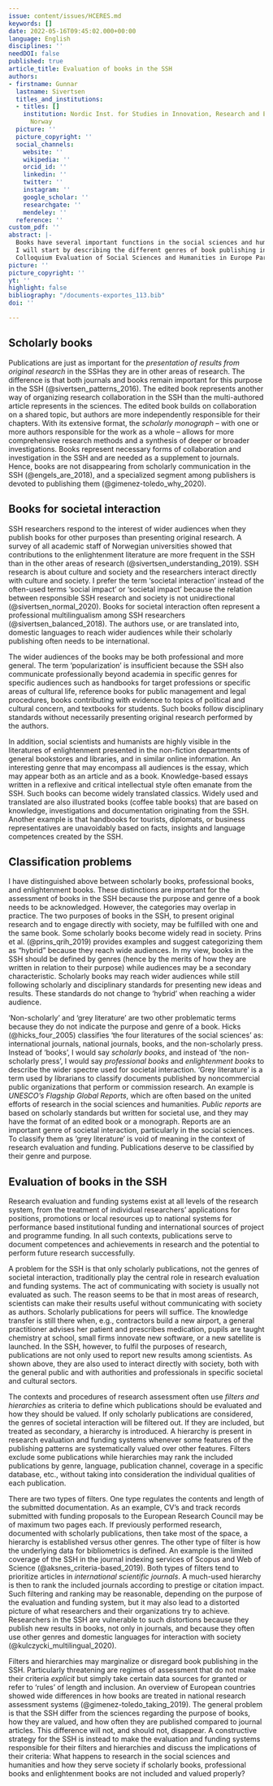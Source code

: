 ```yaml
---
issue: content/issues/HCERES.md
keywords: []
date: 2022-05-16T09:45:02.000+00:00
language: English
disciplines: ''
needDOI: false
published: true
article_title: Evaluation of books in the SSH
authors:
- firstname: Gunnar
  lastname: Sivertsen
  titles_and_institutions:
  - titles: []
    institution: Nordic Inst. for Studies in Innovation, Research and Education (NIFU),
      Norway
  picture: ''
  picture_copyright: ''
  social_channels:
    website: ''
    wikipedia: ''
    orcid_id: ''
    linkedin: ''
    twitter: ''
    instagram: ''
    google_scholar: ''
    researchgate: ''
    mendeley: ''
  reference: ''
custom_pdf: ''
abstract: |-
  Books have several important functions in the social sciences and humanities. Monographs and edited books allow for presenting original research based on methodologies or forms of collaboration that the format of the journal article does not serve as appropriately. Books are also used to engage directly with society, both for professional communication with specific audiences and for enlightenment and discussions in interaction with more general audiences.
  I will start by describing the different genres of book publishing in the SSH in more detail and then return to the possible problems with classifications and criteria that may arise whenever the authors of books in the SSH are exposed to research assessment.
  Colloquium Evaluation of Social Sciences and Humanities in Europe Paris IAS, 16-17 May 2022 - Session 1 "Books in SSH research" - The Evaluation of books
picture: ''
picture_copyright: ''
yt: ''
highlight: false
bibliography: "/documents-exportes_113.bib"
doi: ''

---
```

## Scholarly books

Publications are just as important for the _presentation of results from original research_ in the SSHas they are in other areas of research. The difference is that both journals and books remain important for this purpose in the SSH (@sivertsen_patterns_2016). The edited book represents another way of organizing research collaboration in the SSH than the multi-authored article represents in the sciences. The edited book builds on collaboration on a shared topic, but authors are more independently responsible for their chapters. With its extensive format, the _scholarly monograph_ – with one or more authors responsible for the work as a whole – allows for more comprehensive research methods and a synthesis of deeper or broader investigations. Books represent necessary forms of collaboration and investigation in the SSH and are needed as a supplement to journals. Hence, books are not disappearing from scholarly communication in the SSH (@engels_are_2018), and a specialized segment among publishers is devoted to publishing them (@gimenez-toledo_why_2020).

## Books for societal interaction

SSH researchers respond to the interest of wider audiences when they publish books for other purposes than presenting original research. A survey of all academic staff of Norwegian universities showed that contributions to the enlightenment literature are more frequent in the SSH than in the other areas of research (@sivertsen_understanding_2019). SSH research is about culture and society and the researchers interact directly with culture and society. I prefer the term ‘societal interaction’ instead of the often-used terms ‘social impact’ or ‘societal impact’ because the relation between responsible SSH research and society is not unidirectional (@sivertsen_normal_2020). Books for societal interaction often represent a professional multilingualism among SSH researchers (@sivertsen_balanced_2018). The authors use, or are translated into, domestic languages to reach wider audiences while their scholarly publishing often needs to be international.

The wider audiences of the books may be both professional and more general. The term ‘popularization’ is insufficient because the SSH also communicate professionally beyond academia in specific genres for specific audiences such as handbooks for target professions or specific areas of cultural life, reference books for public management and legal procedures, books contributing with evidence to topics of political and cultural concern, and textbooks for students. Such books follow disciplinary standards without necessarily presenting original research performed by the authors.

In addition, social scientists and humanists are highly visible in the literatures of enlightenment presented in the non-fiction departments of general bookstores and libraries, and in similar online information. An interesting genre that may encompass all audiences is the essay, which may appear both as an article and as a book. Knowledge-based essays written in a reflexive and critical intellectual style often emanate from the SSH. Such books can become widely translated classics. Widely used and translated are also illustrated books (coffee table books) that are based on knowledge, investigations and documentation originating from the SSH. Another example is that handbooks for tourists, diplomats, or business representatives are unavoidably based on facts, insights and language competences created by the SSH.

## Classification problems

I have distinguished above between scholarly books, professional books, and enlightenment books. These distinctions are important for the assessment of books in the SSH because the purpose and genre of a book needs to be acknowledged. However, the categories may overlap in practice. The two purposes of books in the SSH, to present original research and to engage directly with society, may be fulfilled with one and the same book. Some scholarly books become widely read in society. Prins et al. (@prins_qrih_2019) provides examples and suggest categorizing them as “hybrid” because they reach wide audiences. In my view, books in the SSH should be defined by genres (hence by the merits of how they are written in relation to their purpose) while audiences may be a secondary characteristic. Scholarly books may reach wider audiences while still following scholarly and disciplinary standards for presenting new ideas and results. These standards do not change to ‘hybrid’ when reaching a wider audience.

‘Non-scholarly’ and ‘grey literature’ are two other problematic terms because they do not indicate the purpose and genre of a book. Hicks (@hicks_four_2005) classifies ‘the four literatures of the social sciences’ as: international journals, national journals, books, and the non-scholarly press. Instead of ‘books’, I would say _scholarly books_, and instead of ‘the non-scholarly press’, I would say _professional books_ and _enlightenment books_ to describe the wider spectre used for societal interaction. ‘Grey literature’ is a term used by librarians to classify documents published by noncommercial public organizations that perform or commission research. An example is _UNESCO’s Flagship Global Reports_, which are often based on the united efforts of research in the social sciences and humanities. _Public reports_ are based on scholarly standards but written for societal use, and they may have the format of an edited book or a monograph. Reports are an important genre of societal interaction, particularly in the social sciences. To classify them as ‘grey literature’ is void of meaning in the context of research evaluation and funding. Publications deserve to be classified by their genre and purpose.

## Evaluation of books in the SSH

Research evaluation and funding systems exist at all levels of the research system, from the treatment of individual researchers’ applications for positions, promotions or local resources up to national systems for performance based institutional funding and international sources of project and programme funding. In all such contexts, publications serve to document competences and achievements in research and the potential to perform future research successfully.

A problem for the SSH is that only scholarly publications, not the genres of societal interaction, traditionally play the central role in research evaluation and funding systems. The act of communicating with society is usually not evaluated as such. The reason seems to be that in most areas of research, scientists can make their results useful without communicating with society as authors. Scholarly publications for peers will suffice. The knowledge transfer is still there when, e.g., contractors build a new airport, a general practitioner advises her patient and prescribes medication, pupils are taught chemistry at school, small firms innovate new software, or a new satellite is launched. In the SSH, however, to fulfil the purposes of research, publications are not only used to report new results among scientists. As shown above, they are also used to interact directly with society, both with the general public and with authorities and professionals in specific societal and cultural sectors.

The contexts and procedures of research assessment often use _filters and hierarchies_ as criteria to define which publications should be evaluated and how they should be valued. If only scholarly publications are considered, the genres of societal interaction will be filtered out. If they are included, but treated as secondary, a hierarchy is introduced. A hierarchy is present in research evaluation and funding systems whenever some features of the publishing patterns are systematically valued over other features. Filters exclude some publications while hierarchies may rank the included publications by genre, language, publication channel, coverage in a specific database, etc., without taking into consideration the individual qualities of each publication.

There are two types of filters. One type regulates the contents and length of the submitted documentation. As an example, CV’s and track records submitted with funding proposals to the European Research Council may be of maximum two pages each. If previously performed research, documented with scholarly publications, then take most of the space, a hierarchy is established versus other genres. The other type of filter is how the underlying data for bibliometrics is defined. An example is the limited coverage of the SSH in the journal indexing services of Scopus and Web of Science (@aksnes_criteria-based_2019). Both types of filters tend to prioritize articles in _international scientific journals_. A much-used hierarchy is then to rank the included journals according to prestige or citation impact. Such filtering and ranking may be reasonable, depending on the purpose of the evaluation and funding system, but it may also lead to a distorted picture of what researchers and their organizations try to achieve. Researchers in the SSH are vulnerable to such distortions because they publish new results in books, not only in journals, and because they often use other genres and domestic languages for interaction with society (@kulczycki_multilingual_2020).

Filters and hierarchies may marginalize or disregard book publishing in the SSH. Particularly threatening are regimes of assessment that do not make their criteria _explicit_ but simply take certain data sources for granted or refer to ‘rules’ of length and inclusion. An overview of European countries showed wide differences in how books are treated in national research assessment systems (@gimenez-toledo_taking_2019). The general problem is that the SSH differ from the sciences regarding the purpose of books, how they are valued, and how often they are published compared to journal articles. This difference will not, and should not, disappear. A constructive strategy for the SSH is instead to make the evaluation and funding systems responsible for their filters and hierarchies and discuss the implications of their criteria: What happens to research in the social sciences and humanities and how they serve society if scholarly books, professional books and enlightenment books are not included and valued properly?